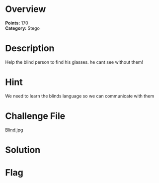 # Overview
<b> Points:</b> 170
<br>
<b>Category:</b> Stego

# Description
Help the blind person to find his glasses. he cant see without them!

# Hint
We need to learn the blinds language so we can communicate with them 

# Challenge File
[Blind.jpg](./Blind.jpg)

# Solution

# Flag


